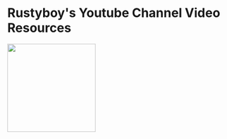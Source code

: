 # Rustyboy's Youtube Channel Video Resources

<a href="mafia_de\README.md"><img src="https://github.com/Rustyb0y/youtube/blob/master/mafia_de/Mafia_Definitive_Edition_cover.jpg" style="width:200px;"></a>